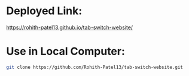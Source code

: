 # Deployed Link:
https://rohith-patel13.github.io/tab-switch-website/


# Use in Local Computer:
```sh
git clone https://github.com/Rohith-Patel13/tab-switch-website.git
```
